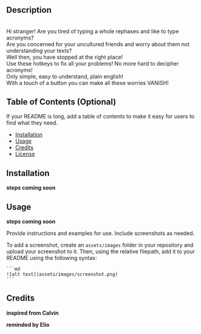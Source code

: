 # <HotKeys>

## Description

<br />
Hi stranger! Are you tired of typing a whole rephases and like to type acronyms?
<br />
Are you concerned for your uncultured friends and worry about them not understanding your texts?
<br />
Well then, you have stopped at the right place!
<br />
Use these hotkeys to fix all your problems! No more hard to decipher acronyms!
<br />
Only simple, easy to understand, plain english!
<br />
With a touch of a button you can make all these worries VANISH!
<br />

## Table of Contents (Optional)

If your README is long, add a table of contents to make it easy for users to find what they need.

- [Installation](#installation)
- [Usage](#usage)
- [Credits](#credits)
- [License](#license)

## Installation

**steps coming soon**

## Usage
  
**steps coming soon**

Provide instructions and examples for use. Include screenshots as needed.

To add a screenshot, create an `assets/images` folder in your repository and upload your screenshot to it. Then, using the relative filepath, add it to your README using the following syntax:

    ```md
    ![alt text](assets/images/screenshot.png)
    ```

## Credits
  **inspired from Calvin**
  
  **reminded by Elio**
